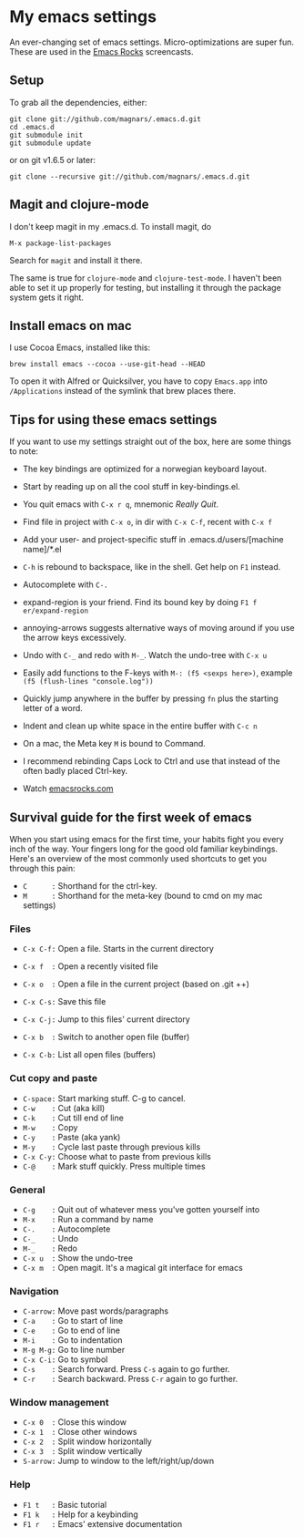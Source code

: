 # My emacs settings

An ever-changing set of emacs settings. Micro-optimizations are super fun.
These are used in the [Emacs Rocks](http://emacsrocks.com) screencasts.

## Setup

To grab all the dependencies, either:

    git clone git://github.com/magnars/.emacs.d.git
    cd .emacs.d
    git submodule init
    git submodule update

or on git v1.6.5 or later:

    git clone --recursive git://github.com/magnars/.emacs.d.git


## Magit and clojure-mode

I don't keep magit in my .emacs.d. To install magit, do

    M-x package-list-packages

Search for `magit` and install it there.

The same is true for `clojure-mode` and `clojure-test-mode`. I haven't
been able to set it up properly for testing, but installing it through
the package system gets it right.

## Install emacs on mac

I use Cocoa Emacs, installed like this:

    brew install emacs --cocoa --use-git-head --HEAD

To open it with Alfred or Quicksilver, you have to copy `Emacs.app` into
`/Applications` instead of the symlink that brew places there.

## Tips for using these emacs settings

If you want to use my settings straight out of the box, here are some things to note:

 * The key bindings are optimized for a norwegian keyboard layout.

 * Start by reading up on all the cool stuff in key-bindings.el.

 * You quit emacs with `C-x r q`, mnemonic *Really Quit*.

 * Find file in project with `C-x o`, in dir with `C-x C-f`, recent with `C-x f`

 * Add your user- and project-specific stuff in .emacs.d/users/[machine name]/*.el

 * `C-h` is rebound to backspace, like in the shell. Get help on `F1` instead.

 * Autocomplete with `C-.`

 * expand-region is your friend. Find its bound key by doing `F1 f er/expand-region`

 * annoying-arrows suggests alternative ways of moving around if you use the
   arrow keys excessively.

 * Undo with `C-_` and redo with `M-_`. Watch the undo-tree with `C-x u`

 * Easily add functions to the F-keys with `M-: (f5 <sexps here>)`, example `(f5 (flush-lines "console.log"))`

 * Quickly jump anywhere in the buffer by pressing `fn` plus the starting letter of a word.

 * Indent and clean up white space in the entire buffer with `C-c n`

 * On a mac, the Meta key `M` is bound to Command.

 * I recommend rebinding Caps Lock to Ctrl and use that instead of the often badly placed Ctrl-key.

 * Watch [emacsrocks.com](http://emacsrocks.com)

## Survival guide for the first week of emacs

When you start using emacs for the first time, your habits fight you every inch
of the way. Your fingers long for the good old familiar keybindings. Here's an
overview of the most commonly used shortcuts to get you through this pain:

* `C      :` Shorthand for the ctrl-key.
* `M      :` Shorthand for the meta-key (bound to cmd on my mac settings)

### Files

* `C-x C-f:` Open a file. Starts in the current directory
* `C-x f  :` Open a recently visited file
* `C-x o  :` Open a file in the current project (based on .git ++)

* `C-x C-s:` Save this file
* `C-x C-j:` Jump to this files' current directory

* `C-x b  :` Switch to another open file (buffer)
* `C-x C-b:` List all open files (buffers)

### Cut copy and paste

* `C-space:` Start marking stuff. C-g to cancel.
* `C-w    :` Cut (aka kill)
* `C-k    :` Cut till end of line
* `M-w    :` Copy
* `C-y    :` Paste (aka yank)
* `M-y    :` Cycle last paste through previous kills
* `C-x C-y:` Choose what to paste from previous kills
* `C-@    :` Mark stuff quickly. Press multiple times

### General

* `C-g    :` Quit out of whatever mess you've gotten yourself into
* `M-x    :` Run a command by name
* `C-.    :` Autocomplete
* `C-_    :` Undo
* `M-_    :` Redo
* `C-x u  :` Show the undo-tree
* `C-x m  :` Open magit. It's a magical git interface for emacs

### Navigation

* `C-arrow:` Move past words/paragraphs
* `C-a    :` Go to start of line
* `C-e    :` Go to end of line
* `M-i    :` Go to indentation
* `M-g M-g:` Go to line number
* `C-x C-i:` Go to symbol
* `C-s    :` Search forward. Press `C-s` again to go further.
* `C-r    :` Search backward. Press `C-r` again to go further.

### Window management

* `C-x 0  :` Close this window
* `C-x 1  :` Close other windows
* `C-x 2  :` Split window horizontally
* `C-x 3  :` Split window vertically
* `S-arrow:` Jump to window to the left/right/up/down

### Help

* `F1 t   :` Basic tutorial
* `F1 k   :` Help for a keybinding
* `F1 r   :` Emacs' extensive documentation

